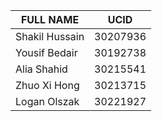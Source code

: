 | FULL NAME      | UCID     |
|----------------|----------|
| Shakil Hussain | 30207936 |
| Yousif Bedair  | 30192738 |
| Alia Shahid    | 30215541 |
| Zhuo Xi Hong   | 30213715 |
| Logan Olszak   | 30221927 |